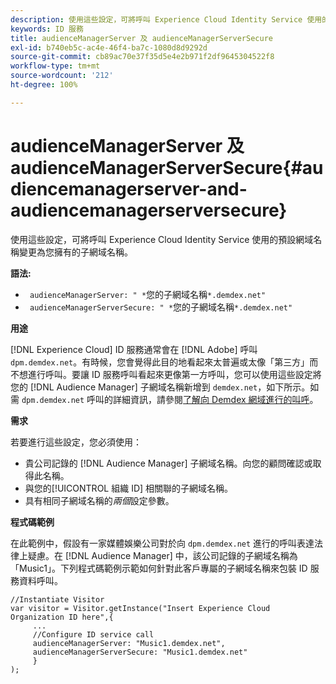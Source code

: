 ```yaml
---
description: 使用這些設定，可將呼叫 Experience Cloud Identity Service 使用的預設網域名稱變更為您擁有的子網域名稱。
keywords: ID 服務
title: audienceManagerServer 及 audienceManagerServerSecure
exl-id: b740eb5c-ac4e-46f4-ba7c-1080d8d9292d
source-git-commit: cb89ac70e37f35d5e4e2b971f2df9645304522f8
workflow-type: tm+mt
source-wordcount: '212'
ht-degree: 100%

---
```


# audienceManagerServer 及 audienceManagerServerSecure{#audiencemanagerserver-and-audiencemanagerserversecure}

使用這些設定，可將呼叫 Experience Cloud Identity Service 使用的預設網域名稱變更為您擁有的子網域名稱。

**語法:**

* ` audienceManagerServer: " *`您的子網域名稱`*.demdex.net"`
* ` audienceManagerServerSecure: " *`您的子網域名稱`*.demdex.net"`

**用途**

[!DNL Experience Cloud] ID 服務通常會在 [!DNL Adobe] 呼叫 `dpm.demdex.net`。有時候，您會覺得此目的地看起來太普遍或太像「第三方」而不想進行呼叫。要讓 ID 服務呼叫看起來更像第一方呼叫，您可以使用這些設定將您的 [!DNL Audience Manager] 子網域名稱新增到 `demdex.net`，如下所示。如需 `dpm.demdex.net` 呼叫的詳細資訊，請參閱[了解向 Demdex 網域進行的叫呼](https://experienceleague.adobe.com/docs/audience-manager/user-guide/reference/demdex-calls.html?lang=zh-Hant)。

**需求**

若要進行這些設定，您必須使用：

* 貴公司記錄的 [!DNL Audience Manager] 子網域名稱。向您的顧問確認或取得此名稱。
* 與您的[!UICONTROL 組織 ID] 相關聯的子網域名稱。
* 具有相同子網域名稱的&#x200B;*兩個*&#x200B;設定參數。

**程式碼範例**

在此範例中，假設有一家媒體娛樂公司對於向 `dpm.demdex.net` 進行的呼叫表達法律上疑慮。在 [!DNL Audience Manager] 中，該公司記錄的子網域名稱為「Music1」。下列程式碼範例示範如何針對此客戶專屬的子網域名稱來包裝 ID 服務資料呼叫。

```
//Instantiate Visitor 
var visitor = Visitor.getInstance("Insert Experience Cloud Organization ID here",{ 
     ... 
     //Configure ID service call 
     audienceManagerServer: "Music1.demdex.net", 
     audienceManagerServerSecure: "Music1.demdex.net" 
     } 
);
```
